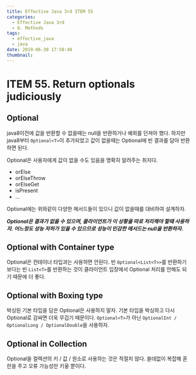 ```yaml
---
title: Effective Java 3rd ITEM 55
categories:
  - Effective Java 3rd
  - 8. Methods
tags:
  - effective_java
  - java
date: 2019-06-30 17:50:40
thumbnail:
---
```


# ITEM 55. Return optionals judiciously

## Optional
java8이전에 값을 반환할 수 없을때는 null을 반환하거나 예외를 던져야 했다. 하지만 java8부터 `Optional<T>`이 추가되었고 값이 없을때는 Optional에 빈 결과를 담아 반환하면 된다.

Optional은 사용자에게 값이 없을 수도 있음을 명확히 알려주는 취지다. 
- orElse
- orElseThrow
- orElseGet
- isPresent
- ...

Optional에는 위와같이 다양한 메서드들이 있으니 값이 없을때를 대비하여 설계하자.

***Optional은 결과가 없을 수 있으며, 클라이언트가 이 상황을 따로 처리해야 할때 사용하자. 어느정도 성능 저하가 있을 수 있으므로 성능이 민감한 메서드는 null을 반환하자.***
<br/>

## Optional with Container type
Optional은 컨테이너 타입과는 사용하면 안된다. 빈 `Optional<List<T>>`를 반환하기 보다는 빈 `List<T>`를 반환하는 것이 클라이언트 입장에서 Optional 처리를 안해도 되기 때문에 더 좋다.

## Optional with Boxing type
박싱된 기본 타입을 담은 Optional은 사용하지 말자. 기본 타입을 박싱하고 다시 Optional로 감싸면 더욱 무겁기 때문이다.  `Optional<T>`가 아닌 `OptionalInt / OptionalLong / OptionalDouble`을 사용하자. 

## Optional in Collection
Optional을 컬렉션의 키 / 값 / 원소로 사용하는 것은 적절치 않다. 쓸데없이 복잡해 혼란을 주고 오류 가능성만 키울 뿐이다.
